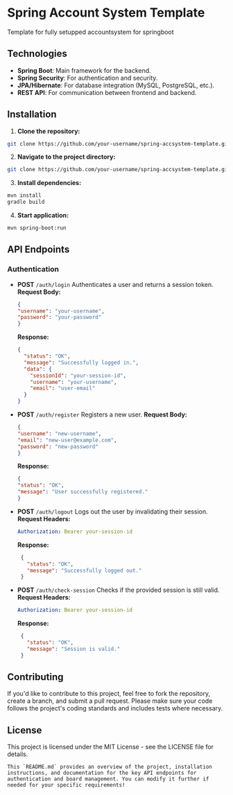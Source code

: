 # Spring Account System Template

Template for fully setupped accountsystem for springboot

## Technologies

- **Spring Boot**: Main framework for the backend.
- **Spring Security**: For authentication and security.
- **JPA/Hibernate**: For database integration (MySQL, PostgreSQL, etc.).
- **REST API**: For communication between frontend and backend.

## Installation

1. **Clone the repository:**
```bash
git clone https://github.com/your-username/spring-accsystem-template.git
```
2. **Navigate to the project directory:**
```bash
git clone https://github.com/your-username/spring-accsystem-template.git
```
3. **Install dependencies:**
```bash
mvn install
gradle build
```
4. **Start application:**
```bash
mvn spring-boot:run
```

## API Endpoints
### Authentication
- **POST** `/auth/login`
  Authenticates a user and returns a session token.
  **Request Body:**
  ```json
  {
  "username": "your-username",
  "password": "your-password"
  }
  ```
   **Response:**
   
   ```json
   {
     "status": "OK",
     "message": "Successfully logged in.",
     "data": {
       "sessionId": "your-session-id",
       "username": "your-username",
       "email": "user-email"
     }
   }
   ```
- **POST** `/auth/register`
  Registers a new user.
  **Request Body:**
  ```json
  {
  "username": "new-username",
  "email": "new-user@example.com",
  "password": "new-password"
  }
  ```
   **Response:** 
   ```json
   {
  "status": "OK",
  "message": "User successfully registered."
  }
   ```
- **POST** `/auth/logout`
  Logs out the user by invalidating their session.
  **Request Headers:**
  ```yaml
  Authorization: Bearer your-session-id
  ```
   **Response:** 
   ```json
    {
      "status": "OK",
      "message": "Successfully logged out."
    }
   ```
- **POST** `/auth/check-session`
  Checks if the provided session is still valid.
  **Request Headers:**
  ```yaml
  Authorization: Bearer your-session-id
  ```
   **Response:** 
   ```json
    {
      "status": "OK",
      "message": "Session is valid."
    }
   ```

## Contributing
If you'd like to contribute to this project, feel free to fork the repository, create a branch, and submit a pull request. Please make sure your code follows the project's coding standards and includes tests where necessary.


## License
This project is licensed under the MIT License - see the LICENSE file for details.
```
This `README.md` provides an overview of the project, installation instructions, and documentation for the key API endpoints for authentication and board management. You can modify it further if needed for your specific requirements!
```
